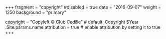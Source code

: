 +++
fragment = "copyright"
#disabled = true
date = "2016-09-07"
weight = 1250
background = "primary"

copyright = "Copyleft © Club Cedille" # default: Copyright $Year .Site.params.name
attribution = true # enable attribution by setting it to true
+++
